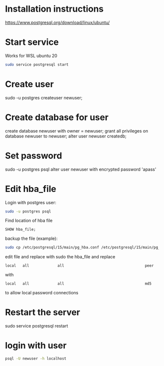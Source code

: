 # Installation instructions

https://www.postgresql.org/download/linux/ubuntu/

# Start service

Works for WSL ubuntu 20

```sh
sudo service postgresql start
```

# Create user

sudo -u postgres createuser newuser;

# Create database for user
create database newuser with owner = newuser;
grant all privileges on database newuser to newuser;
alter user newuser createdb;

# Set password

sudo -u postgres psql
alter user newuser with encrypted password 'apass'

# Edit hba_file

Login with postgres user:
```sh
sudo -u postgres psql
```
Find location of hba file
```psql
SHOW hba_file;
```
backup the file (example):
```sh
sudo cp /etc/postgresql/15/main/pg_hba.conf /etc/postgresql/15/main/pg_hba.conf_bck
```
edit file and replace with sudo the hba_file and replace
```
local   all             all                                     peer
```
with
```
local   all             all                                     md5
```
to allow local password connections

# Restart the server
sudo service postgresql restart

# login with user

```sh
psql -U newuser -h localhost
```

